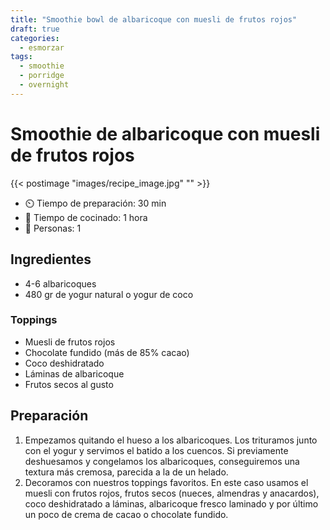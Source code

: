 ```yaml
---
title: "Smoothie bowl de albaricoque con muesli de frutos rojos"
draft: true 
categories: 
  - esmorzar 
tags: 
  - smoothie
  - porridge
  - overnight
---
```

# Smoothie de albaricoque con muesli de frutos rojos

{{< postimage "images/recipe_image.jpg" "" >}}


- ⏲️  Tiempo de preparación: 30 min 
- 🍳 Tiempo de cocinado: 1 hora  
- 🍴 Personas: 1 

## Ingredientes

- 4-6 albaricoques
- 480 gr de yogur natural o yogur de coco

### Toppings

- Muesli de frutos rojos
- Chocolate fundido (más de 85% cacao)
- Coco deshidratado
- Láminas de albaricoque
- Frutos secos al gusto

## Preparación

1. Empezamos quitando el hueso a los albaricoques. Los trituramos junto con el yogur y servimos el batido a los cuencos. Si previamente deshuesamos y congelamos los albaricoques, conseguiremos una textura más cremosa, parecida a la de un helado.
2. Decoramos con nuestros toppings favoritos. En este caso usamos el muesli con frutos rojos, frutos secos (nueces, almendras y anacardos), coco deshidratado a láminas, albaricoque fresco laminado y por último un poco de crema de cacao o chocolate fundido.
